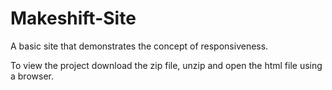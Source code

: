 # Makeshift-Site

A basic site that demonstrates the concept of responsiveness. 

To view the project download the zip file, unzip and open the html file using a browser.
